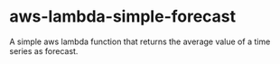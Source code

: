 # aws-lambda-simple-forecast
A simple aws lambda function that returns the average value of a time series as forecast.
